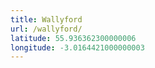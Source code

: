 ```yaml
---
title: Wallyford
url: /wallyford/
latitude: 55.936362300000006
longitude: -3.0164421000000003
---
```

